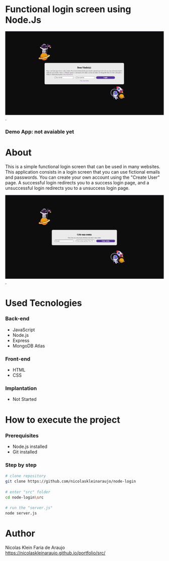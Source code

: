 # Functional login screen using Node.Js
 <img src="./assets/images/Home-Page.jpg" alt="Print Home Page" width="700">.
 ### Demo App: not avaiable yet
# About
 This is a simple functional login screen that can be used in many websites.
 This application consists in a login screen that you can use fictional emails and passwords.
 You can create your own account using the "Create User" page.
 A successful login redirects you to a success login page, and a unsuccessful login redirects you to a unsuccess login page.
 
 <img src="./assets/images/Create-Acc-Page.jpg" alt="Print Home Page" width="700">.
# Used Tecnologies
 ### Back-end
 - JavaScript
 - Node.js
 - Express
 - MongoDB Atlas

 ### Front-end
 - HTML
 - CSS

 ### Implantation
 - Not Started

# How to execute the project
 ### Prerequisites
 - Node.js installed
 - Git installed
 ### Step by step
 ```bash
 # clone repository
 git clone https://github.com/nicolaskleinaraujo/node-login

 # enter "src" folder
 cd node-login\src

 # run the "server.js"
 node server.js
 ```
# Author
 Nicolas Klein Faria de Araujo <br>
 https://nicolaskleinaraujo.github.io/portfolio/src/
